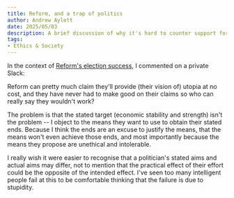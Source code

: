 ```yaml
---
title: Reform, and a trap of politics
author: Andrew Aylett
date: 2025/05/03
description: A brief discussion of why it's hard to counter support for Reform.
tags:
- Ethics & Society
---
```

In the context of [Reform's election success](https://www.theguardian.com/politics/2025/may/02/reform-uk-nigel-farage-english-local-elections), I commented on a private Slack:

Reform can pretty much claim they'll provide (their vision of) utopia at no cost, and they have never had to make good on their claims so who can really say they wouldn't work?

The problem is that the stated target (economic stability and strength) isn't the problem -- I object to the means they want to use to obtain their stated ends. Because I think the ends are an excuse to justify the means, that the means won't even achieve those ends, and most importantly because the means they propose are unethical and intolerable.

I really wish it were easier to recognise that a politician's stated aims and actual aims may differ, not to mention that the practical effect of their effort could be the opposite of the intended effect. I've seen too many intelligent people fail at this to be comfortable thinking that the failure is due to stupidity.
